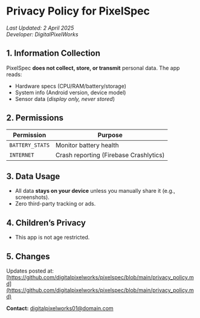 # Privacy Policy for PixelSpec
*Last Updated: 2 April 2025*  
*Developer: DigitalPixelWorks*

## 1. Information Collection
PixelSpec **does not collect, store, or transmit** personal data. The app reads:
- Hardware specs (CPU/RAM/battery/storage)
- System info (Android version, device model)
- Sensor data (*display only, never stored*)

## 2. Permissions
| Permission | Purpose |  
|------------|---------|  
| `BATTERY_STATS` | Monitor battery health |  
| `INTERNET` | Crash reporting (Firebase Crashlytics) |  

## 3. Data Usage
- All data **stays on your device** unless you manually share it (e.g., screenshots).
- Zero third-party tracking or ads.

## 4. Children’s Privacy
- This app is not age restricted. 

## 5. Changes
Updates posted at:  
[https://github.com/digitalpixelworks/pixelspec/blob/main/privacy_policy.md](https://github.com/digitalpixelworks/pixelspec/blob/main/privacy_policy.md)

**Contact:** [digitalpixelworks01@domain.com](mailto:digitalpixelworks01@domain.com)  